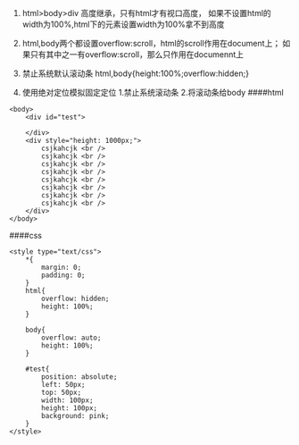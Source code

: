 1. html>body>div 高度继承，只有html才有视口高度，
  如果不设置html的width为100%,html下的元素设置width为100%拿不到高度
  
2. html,body两个都设置overflow:scroll，html的scroll作用在document上；
  如果只有其中之一有overflow:scroll，那么只作用在documennt上
  
3. 禁止系统默认滚动条
  html,body{height:100%;overflow:hidden;}
  
4. 使用绝对定位模拟固定定位
   1.禁止系统滚动条
   2.将滚动条给body
####html
```$xslt
<body>
    <div id="test">
        
    </div>
    <div style="height: 1000px;">
        csjkahcjk <br />
        csjkahcjk <br />
        csjkahcjk <br />
        csjkahcjk <br />
        csjkahcjk <br />
        csjkahcjk <br />
        csjkahcjk <br />
        csjkahcjk <br />
    </div>
</body>
```
####css
```$xslt
<style type="text/css">
    *{
        margin: 0;
        padding: 0;
    }
    html{
        overflow: hidden;
        height: 100%;
    }
    
    body{
        overflow: auto;
        height: 100%;
    }
    
    #test{
        position: absolute;
        left: 50px;
        top: 50px;
        width: 100px;
        height: 100px;
        background: pink;
    }
</style>
```
